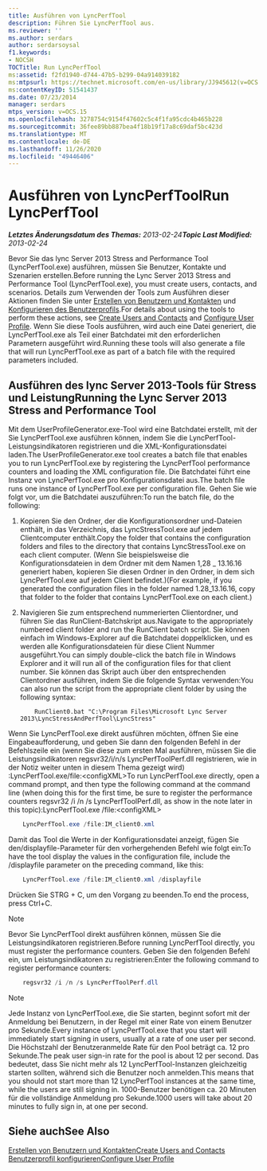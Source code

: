```yaml
---
title: Ausführen von LyncPerfTool
description: Führen Sie LyncPerfTool aus.
ms.reviewer: ''
ms.author: serdars
author: serdarsoysal
f1.keywords:
- NOCSH
TOCTitle: Run LyncPerfTool
ms:assetid: f2fd1940-d744-47b5-b299-04a914039182
ms:mtpsurl: https://technet.microsoft.com/en-us/library/JJ945612(v=OCS.15)
ms:contentKeyID: 51541437
ms.date: 07/23/2014
manager: serdars
mtps_version: v=OCS.15
ms.openlocfilehash: 3278754c9154f47602c5c4f1fa95cdc4b465b228
ms.sourcegitcommit: 36fee89bb887bea4f18b19f17a8c69daf5bc423d
ms.translationtype: MT
ms.contentlocale: de-DE
ms.lasthandoff: 11/26/2020
ms.locfileid: "49446406"
---
```

# <a name="run-lyncperftool"></a><span data-ttu-id="42baa-103">Ausführen von LyncPerfTool</span><span class="sxs-lookup"><span data-stu-id="42baa-103">Run LyncPerfTool</span></span>

<div data-xmlns="http://www.w3.org/1999/xhtml">

<div class="topic" data-xmlns="http://www.w3.org/1999/xhtml" data-msxsl="urn:schemas-microsoft-com:xslt" data-cs="https://msdn.microsoft.com/">

<div data-asp="https://msdn2.microsoft.com/asp">



</div>

<div id="mainSection">

<div id="mainBody"><span data-ttu-id="42baa-104">

<span> </span></span><span class="sxs-lookup"><span data-stu-id="42baa-104">

<span> </span></span></span>

<span data-ttu-id="42baa-105">_**Letztes Änderungsdatum des Themas:** 2013-02-24_</span><span class="sxs-lookup"><span data-stu-id="42baa-105">_**Topic Last Modified:** 2013-02-24_</span></span>

<span data-ttu-id="42baa-106">Bevor Sie das lync Server 2013 Stress and Performance Tool (LyncPerfTool.exe) ausführen, müssen Sie Benutzer, Kontakte und Szenarien erstellen.</span><span class="sxs-lookup"><span data-stu-id="42baa-106">Before running the Lync Server 2013 Stress and Performance Tool (LyncPerfTool.exe), you must create users, contacts, and scenarios.</span></span> <span data-ttu-id="42baa-107">Details zum Verwenden der Tools zum Ausführen dieser Aktionen finden Sie unter [Erstellen von Benutzern und Kontakten](create-users-and-contacts.md) und [Konfigurieren des Benutzerprofils](configure-user-profile.md).</span><span class="sxs-lookup"><span data-stu-id="42baa-107">For details about using the tools to perform these actions, see [Create Users and Contacts](create-users-and-contacts.md) and [Configure User Profile](configure-user-profile.md).</span></span> <span data-ttu-id="42baa-108">Wenn Sie diese Tools ausführen, wird auch eine Datei generiert, die LyncPerfTool.exe als Teil einer Batchdatei mit den erforderlichen Parametern ausgeführt wird.</span><span class="sxs-lookup"><span data-stu-id="42baa-108">Running these tools will also generate a file that will run LyncPerfTool.exe as part of a batch file with the required parameters included.</span></span>

<div>

## <a name="running-the-lync-server-2013-stress-and-performance-tool"></a><span data-ttu-id="42baa-109">Ausführen des lync Server 2013-Tools für Stress und Leistung</span><span class="sxs-lookup"><span data-stu-id="42baa-109">Running the Lync Server 2013 Stress and Performance Tool</span></span>

<span data-ttu-id="42baa-110">Mit dem UserProfileGenerator.exe-Tool wird eine Batchdatei erstellt, mit der Sie LyncPerfTool.exe ausführen können, indem Sie die LyncPerfTool-Leistungsindikatoren registrieren und die XML-Konfigurationsdatei laden.</span><span class="sxs-lookup"><span data-stu-id="42baa-110">The UserProfileGenerator.exe tool creates a batch file that enables you to run LyncPerfTool.exe by registering the LyncPerfTool performance counters and loading the XML configuration file.</span></span> <span data-ttu-id="42baa-111">Die Batchdatei führt eine Instanz von LyncPerfTool.exe pro Konfigurationsdatei aus.</span><span class="sxs-lookup"><span data-stu-id="42baa-111">The batch file runs one instance of LyncPerfTool.exe per configuration file.</span></span> <span data-ttu-id="42baa-112">Gehen Sie wie folgt vor, um die Batchdatei auszuführen:</span><span class="sxs-lookup"><span data-stu-id="42baa-112">To run the batch file, do the following:</span></span>

1.  <span data-ttu-id="42baa-113">Kopieren Sie den Ordner, der die Konfigurationsordner und-Dateien enthält, in das Verzeichnis, das LyncStressTool.exe auf jedem Clientcomputer enthält.</span><span class="sxs-lookup"><span data-stu-id="42baa-113">Copy the folder that contains the configuration folders and files to the directory that contains LyncStressTool.exe on each client computer.</span></span> <span data-ttu-id="42baa-114">(Wenn Sie beispielsweise die Konfigurationsdateien in dem Ordner mit dem Namen 1,28 \_ 13.16.16 generiert haben, kopieren Sie diesen Ordner in den Ordner, in dem sich LyncPerfTool.exe auf jedem Client befindet.)</span><span class="sxs-lookup"><span data-stu-id="42baa-114">(For example, if you generated the configuration files in the folder named 1.28\_13.16.16, copy that folder to the folder that contains LyncPerfTool.exe on each client.)</span></span>

2.  <span data-ttu-id="42baa-115">Navigieren Sie zum entsprechend nummerierten Clientordner, und führen Sie das RunClient-Batchskript aus.</span><span class="sxs-lookup"><span data-stu-id="42baa-115">Navigate to the appropriately numbered client folder and run the RunClient batch script.</span></span> <span data-ttu-id="42baa-116">Sie können einfach im Windows-Explorer auf die Batchdatei doppelklicken, und es werden alle Konfigurationsdateien für diese Client Nummer ausgeführt.</span><span class="sxs-lookup"><span data-stu-id="42baa-116">You can simply double-click the batch file in Windows Explorer and it will run all of the configuration files for that client number.</span></span> <span data-ttu-id="42baa-117">Sie können das Skript auch über den entsprechenden Clientordner ausführen, indem Sie die folgende Syntax verwenden:</span><span class="sxs-lookup"><span data-stu-id="42baa-117">You can also run the script from the appropriate client folder by using the following syntax:</span></span>

    ```Batch
        RunClient0.bat "C:\Program Files\Microsoft Lync Server 2013\LyncStressAndPerfTool\LyncStress" 
    ```
<span data-ttu-id="42baa-118">Wenn Sie LyncPerfTool.exe direkt ausführen möchten, öffnen Sie eine Eingabeaufforderung, und geben Sie dann den folgenden Befehl in der Befehlszeile ein (wenn Sie diese zum ersten Mal ausführen, müssen Sie die Leistungsindikatoren regsvr32/i/n/s LyncPerfToolPerf.dll registrieren, wie in der Notiz weiter unten in diesem Thema gezeigt wird) :LyncPerfTool.exe/file:\<configXML\></span><span class="sxs-lookup"><span data-stu-id="42baa-118">To run LyncPerfTool.exe directly, open a command prompt, and then type the following command at the command line (when doing this for the first time, be sure to register the performance counters regsvr32 /i /n /s LyncPerfToolPerf.dll, as show in the note later in this topic):LyncPerfTool.exe /file:\<configXML\></span></span>
```Powershell
    LyncPerfTool.exe /file:IM_client0.xml
```
<span data-ttu-id="42baa-119">Damit das Tool die Werte in der Konfigurationsdatei anzeigt, fügen Sie den/displayfile-Parameter für den vorhergehenden Befehl wie folgt ein:</span><span class="sxs-lookup"><span data-stu-id="42baa-119">To have the tool display the values in the configuration file, include the /displayfile parameter on the preceding command, like this:</span></span>
```Powershell
    LyncPerfTool.exe /file:IM_client0.xml /displayfile
```
<span data-ttu-id="42baa-120">Drücken Sie STRG + C, um den Vorgang zu beenden.</span><span class="sxs-lookup"><span data-stu-id="42baa-120">To end the process, press Ctrl+C.</span></span>

<div>


> [!NOTE]  
> <span data-ttu-id="42baa-121">Bevor Sie LyncPerfTool direkt ausführen können, müssen Sie die Leistungsindikatoren registrieren.</span><span class="sxs-lookup"><span data-stu-id="42baa-121">Before running LyncPerfTool directly, you must register the performance counters.</span></span> <span data-ttu-id="42baa-122">Geben Sie den folgenden Befehl ein, um Leistungsindikatoren zu registrieren:</span><span class="sxs-lookup"><span data-stu-id="42baa-122">Enter the following command to register performance counters:</span></span>



</div>

```Powershell
    regsvr32 /i /n /s LyncPerfToolPerf.dll
```
<div>


> [!NOTE]  
> <span data-ttu-id="42baa-123">Jede Instanz von LyncPerfTool.exe, die Sie starten, beginnt sofort mit der Anmeldung bei Benutzern, in der Regel mit einer Rate von einem Benutzer pro Sekunde.</span><span class="sxs-lookup"><span data-stu-id="42baa-123">Every instance of LyncPerfTool.exe that you start will immediately start signing in users, usually at a rate of one user per second.</span></span> <span data-ttu-id="42baa-124">Die Höchstzahl der Benutzeranmelde Rate für den Pool beträgt ca. 12 pro Sekunde.</span><span class="sxs-lookup"><span data-stu-id="42baa-124">The peak user sign-in rate for the pool is about 12 per second.</span></span> <span data-ttu-id="42baa-125">Das bedeutet, dass Sie nicht mehr als 12 LyncPerfTool-Instanzen gleichzeitig starten sollten, während sich die Benutzer noch anmelden.</span><span class="sxs-lookup"><span data-stu-id="42baa-125">This means that you should not start more than 12 LyncPerfTool instances at the same time, while the users are still signing in.</span></span> <span data-ttu-id="42baa-126">1000-Benutzer benötigen ca. 20 Minuten für die vollständige Anmeldung pro Sekunde.</span><span class="sxs-lookup"><span data-stu-id="42baa-126">1000 users will take about 20 minutes to fully sign in, at one per second.</span></span>



</div>

</div>

<div>

## <a name="see-also"></a><span data-ttu-id="42baa-127">Siehe auch</span><span class="sxs-lookup"><span data-stu-id="42baa-127">See Also</span></span>


[<span data-ttu-id="42baa-128">Erstellen von Benutzern und Kontakten</span><span class="sxs-lookup"><span data-stu-id="42baa-128">Create Users and Contacts</span></span>](create-users-and-contacts.md)  
[<span data-ttu-id="42baa-129">Benutzerprofil konfigurieren</span><span class="sxs-lookup"><span data-stu-id="42baa-129">Configure User Profile</span></span>](configure-user-profile.md)  
  

<span data-ttu-id="42baa-130"></div>

</div>

<span> </span>

</div>

</div>

</span><span class="sxs-lookup"><span data-stu-id="42baa-130"></div>

</div>

<span> </span>

</div>

</div>

</span></span></div>

